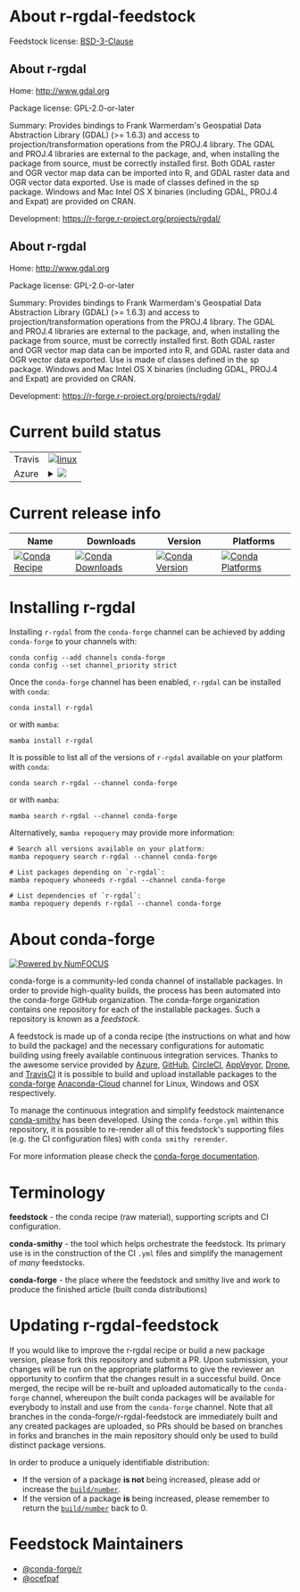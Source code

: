 About r-rgdal-feedstock
=======================

Feedstock license: [BSD-3-Clause](https://github.com/conda-forge/r-rgdal-feedstock/blob/main/LICENSE.txt)


About r-rgdal
-------------

Home: http://www.gdal.org

Package license: GPL-2.0-or-later

Summary: Provides bindings to Frank Warmerdam's Geospatial Data Abstraction Library (GDAL) (>= 1.6.3) and access to projection/transformation operations from the PROJ.4 library. The GDAL and PROJ.4 libraries are external to the package, and, when installing the package from source, must be correctly installed first. Both GDAL raster and OGR vector map data can be imported into R, and GDAL raster data and OGR vector data exported. Use is made of classes defined in the sp package. Windows and Mac Intel OS X binaries (including GDAL, PROJ.4 and Expat) are provided on CRAN. 

Development: https://r-forge.r-project.org/projects/rgdal/

About r-rgdal
-------------

Home: http://www.gdal.org

Package license: GPL-2.0-or-later

Summary: Provides bindings to Frank Warmerdam's Geospatial Data Abstraction Library (GDAL) (>= 1.6.3) and access to projection/transformation operations from the PROJ.4 library. The GDAL and PROJ.4 libraries are external to the package, and, when installing the package from source, must be correctly installed first. Both GDAL raster and OGR vector map data can be imported into R, and GDAL raster data and OGR vector data exported. Use is made of classes defined in the sp package. Windows and Mac Intel OS X binaries (including GDAL, PROJ.4 and Expat) are provided on CRAN. 

Development: https://r-forge.r-project.org/projects/rgdal/

Current build status
====================


<table><tr>
    <td>Travis</td>
    <td>
      <a href="https://app.travis-ci.com/conda-forge/r-rgdal-feedstock">
        <img alt="linux" src="https://img.shields.io/travis/com/conda-forge/r-rgdal-feedstock/main.svg?label=Linux">
      </a>
    </td>
  </tr>
    
  <tr>
    <td>Azure</td>
    <td>
      <details>
        <summary>
          <a href="https://dev.azure.com/conda-forge/feedstock-builds/_build/latest?definitionId=4512&branchName=main">
            <img src="https://dev.azure.com/conda-forge/feedstock-builds/_apis/build/status/r-rgdal-feedstock?branchName=main">
          </a>
        </summary>
        <table>
          <thead><tr><th>Variant</th><th>Status</th></tr></thead>
          <tbody><tr>
              <td>linux_64_r_base4.2</td>
              <td>
                <a href="https://dev.azure.com/conda-forge/feedstock-builds/_build/latest?definitionId=4512&branchName=main">
                  <img src="https://dev.azure.com/conda-forge/feedstock-builds/_apis/build/status/r-rgdal-feedstock?branchName=main&jobName=linux&configuration=linux%20linux_64_r_base4.2" alt="variant">
                </a>
              </td>
            </tr><tr>
              <td>linux_64_r_base4.3</td>
              <td>
                <a href="https://dev.azure.com/conda-forge/feedstock-builds/_build/latest?definitionId=4512&branchName=main">
                  <img src="https://dev.azure.com/conda-forge/feedstock-builds/_apis/build/status/r-rgdal-feedstock?branchName=main&jobName=linux&configuration=linux%20linux_64_r_base4.3" alt="variant">
                </a>
              </td>
            </tr><tr>
              <td>linux_aarch64_r_base4.2</td>
              <td>
                <a href="https://dev.azure.com/conda-forge/feedstock-builds/_build/latest?definitionId=4512&branchName=main">
                  <img src="https://dev.azure.com/conda-forge/feedstock-builds/_apis/build/status/r-rgdal-feedstock?branchName=main&jobName=linux&configuration=linux%20linux_aarch64_r_base4.2" alt="variant">
                </a>
              </td>
            </tr><tr>
              <td>linux_aarch64_r_base4.3</td>
              <td>
                <a href="https://dev.azure.com/conda-forge/feedstock-builds/_build/latest?definitionId=4512&branchName=main">
                  <img src="https://dev.azure.com/conda-forge/feedstock-builds/_apis/build/status/r-rgdal-feedstock?branchName=main&jobName=linux&configuration=linux%20linux_aarch64_r_base4.3" alt="variant">
                </a>
              </td>
            </tr><tr>
              <td>linux_ppc64le_r_base4.2</td>
              <td>
                <a href="https://dev.azure.com/conda-forge/feedstock-builds/_build/latest?definitionId=4512&branchName=main">
                  <img src="https://dev.azure.com/conda-forge/feedstock-builds/_apis/build/status/r-rgdal-feedstock?branchName=main&jobName=linux&configuration=linux%20linux_ppc64le_r_base4.2" alt="variant">
                </a>
              </td>
            </tr><tr>
              <td>linux_ppc64le_r_base4.3</td>
              <td>
                <a href="https://dev.azure.com/conda-forge/feedstock-builds/_build/latest?definitionId=4512&branchName=main">
                  <img src="https://dev.azure.com/conda-forge/feedstock-builds/_apis/build/status/r-rgdal-feedstock?branchName=main&jobName=linux&configuration=linux%20linux_ppc64le_r_base4.3" alt="variant">
                </a>
              </td>
            </tr><tr>
              <td>osx_64_r_base4.2</td>
              <td>
                <a href="https://dev.azure.com/conda-forge/feedstock-builds/_build/latest?definitionId=4512&branchName=main">
                  <img src="https://dev.azure.com/conda-forge/feedstock-builds/_apis/build/status/r-rgdal-feedstock?branchName=main&jobName=osx&configuration=osx%20osx_64_r_base4.2" alt="variant">
                </a>
              </td>
            </tr><tr>
              <td>osx_64_r_base4.3</td>
              <td>
                <a href="https://dev.azure.com/conda-forge/feedstock-builds/_build/latest?definitionId=4512&branchName=main">
                  <img src="https://dev.azure.com/conda-forge/feedstock-builds/_apis/build/status/r-rgdal-feedstock?branchName=main&jobName=osx&configuration=osx%20osx_64_r_base4.3" alt="variant">
                </a>
              </td>
            </tr>
          </tbody>
        </table>
      </details>
    </td>
  </tr>
</table>

Current release info
====================

| Name | Downloads | Version | Platforms |
| --- | --- | --- | --- |
| [![Conda Recipe](https://img.shields.io/badge/recipe-r--rgdal-green.svg)](https://anaconda.org/conda-forge/r-rgdal) | [![Conda Downloads](https://img.shields.io/conda/dn/conda-forge/r-rgdal.svg)](https://anaconda.org/conda-forge/r-rgdal) | [![Conda Version](https://img.shields.io/conda/vn/conda-forge/r-rgdal.svg)](https://anaconda.org/conda-forge/r-rgdal) | [![Conda Platforms](https://img.shields.io/conda/pn/conda-forge/r-rgdal.svg)](https://anaconda.org/conda-forge/r-rgdal) |

Installing r-rgdal
==================

Installing `r-rgdal` from the `conda-forge` channel can be achieved by adding `conda-forge` to your channels with:

```
conda config --add channels conda-forge
conda config --set channel_priority strict
```

Once the `conda-forge` channel has been enabled, `r-rgdal` can be installed with `conda`:

```
conda install r-rgdal
```

or with `mamba`:

```
mamba install r-rgdal
```

It is possible to list all of the versions of `r-rgdal` available on your platform with `conda`:

```
conda search r-rgdal --channel conda-forge
```

or with `mamba`:

```
mamba search r-rgdal --channel conda-forge
```

Alternatively, `mamba repoquery` may provide more information:

```
# Search all versions available on your platform:
mamba repoquery search r-rgdal --channel conda-forge

# List packages depending on `r-rgdal`:
mamba repoquery whoneeds r-rgdal --channel conda-forge

# List dependencies of `r-rgdal`:
mamba repoquery depends r-rgdal --channel conda-forge
```


About conda-forge
=================

[![Powered by
NumFOCUS](https://img.shields.io/badge/powered%20by-NumFOCUS-orange.svg?style=flat&colorA=E1523D&colorB=007D8A)](https://numfocus.org)

conda-forge is a community-led conda channel of installable packages.
In order to provide high-quality builds, the process has been automated into the
conda-forge GitHub organization. The conda-forge organization contains one repository
for each of the installable packages. Such a repository is known as a *feedstock*.

A feedstock is made up of a conda recipe (the instructions on what and how to build
the package) and the necessary configurations for automatic building using freely
available continuous integration services. Thanks to the awesome service provided by
[Azure](https://azure.microsoft.com/en-us/services/devops/), [GitHub](https://github.com/),
[CircleCI](https://circleci.com/), [AppVeyor](https://www.appveyor.com/),
[Drone](https://cloud.drone.io/welcome), and [TravisCI](https://travis-ci.com/)
it is possible to build and upload installable packages to the
[conda-forge](https://anaconda.org/conda-forge) [Anaconda-Cloud](https://anaconda.org/)
channel for Linux, Windows and OSX respectively.

To manage the continuous integration and simplify feedstock maintenance
[conda-smithy](https://github.com/conda-forge/conda-smithy) has been developed.
Using the ``conda-forge.yml`` within this repository, it is possible to re-render all of
this feedstock's supporting files (e.g. the CI configuration files) with ``conda smithy rerender``.

For more information please check the [conda-forge documentation](https://conda-forge.org/docs/).

Terminology
===========

**feedstock** - the conda recipe (raw material), supporting scripts and CI configuration.

**conda-smithy** - the tool which helps orchestrate the feedstock.
                   Its primary use is in the construction of the CI ``.yml`` files
                   and simplify the management of *many* feedstocks.

**conda-forge** - the place where the feedstock and smithy live and work to
                  produce the finished article (built conda distributions)


Updating r-rgdal-feedstock
==========================

If you would like to improve the r-rgdal recipe or build a new
package version, please fork this repository and submit a PR. Upon submission,
your changes will be run on the appropriate platforms to give the reviewer an
opportunity to confirm that the changes result in a successful build. Once
merged, the recipe will be re-built and uploaded automatically to the
`conda-forge` channel, whereupon the built conda packages will be available for
everybody to install and use from the `conda-forge` channel.
Note that all branches in the conda-forge/r-rgdal-feedstock are
immediately built and any created packages are uploaded, so PRs should be based
on branches in forks and branches in the main repository should only be used to
build distinct package versions.

In order to produce a uniquely identifiable distribution:
 * If the version of a package **is not** being increased, please add or increase
   the [``build/number``](https://docs.conda.io/projects/conda-build/en/latest/resources/define-metadata.html#build-number-and-string).
 * If the version of a package **is** being increased, please remember to return
   the [``build/number``](https://docs.conda.io/projects/conda-build/en/latest/resources/define-metadata.html#build-number-and-string)
   back to 0.

Feedstock Maintainers
=====================

* [@conda-forge/r](https://github.com/conda-forge/r/)
* [@ocefpaf](https://github.com/ocefpaf/)

